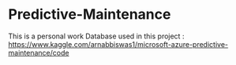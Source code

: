 # Predictive-Maintenance
This is a personal work
Database used in this project : https://www.kaggle.com/arnabbiswas1/microsoft-azure-predictive-maintenance/code
